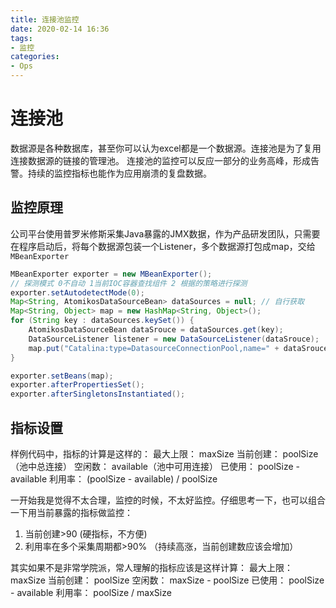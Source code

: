 ```yaml
---
title: 连接池监控
date: 2020-02-14 16:36
tags: 
- 监控
categories:
- Ops
---
```


# 连接池
数据源是各种数据库，甚至你可以认为excel都是一个数据源。连接池是为了复用连接数据源的链接的管理池。
连接池的监控可以反应一部分的业务高峰，形成告警。持续的监控指标也能作为应用崩溃的复盘数据。

## 监控原理
公司平台使用普罗米修斯采集Java暴露的JMX数据，作为产品研发团队，只需要在程序启动后，将每个数据源包装一个Listener，多个数据源打包成map，交给`MBeanExporter`

```Java
MBeanExporter exporter = new MBeanExporter();
// 探测模式 0不自动 1当前IOC容器查找组件 2 根据的策略进行探测
exporter.setAutodetectMode(0);
Map<String, AtomikosDataSourceBean> dataSources = null; // 自行获取
Map<String, Object> map = new HashMap<String, Object>();
for (String key : dataSources.keySet()) {
    AtomikosDataSourceBean dataSrouce = dataSources.get(key);
    DataSourceListener listener = new DataSourceListener(dataSrouce);
    map.put("Catalina:type=DatasourceConnectionPool,name=" + dataSrouce.getUniqueResourceName(), listener);
}

exporter.setBeans(map);
exporter.afterPropertiesSet();
exporter.afterSingletonsInstantiated();
```

## 指标设置
样例代码中，指标的计算是这样的：
最大上限： maxSize
当前创建： poolSize（池中总连接）
空闲数： available（池中可用连接）
已使用： poolSize - available
利用率： (poolSize - available) / poolSize

一开始我是觉得不太合理，监控的时候，不太好监控。仔细思考一下，也可以组合一下用当前暴露的指标做监控：
1. 当前创建>90 (硬指标，不方便)
2. 利用率在多个采集周期都>90% （持续高涨，当前创建数应该会增加）

其实如果不是非常学院派，常人理解的指标应该是这样计算：
最大上限： maxSize
当前创建： poolSize
空闲数： maxSize - poolSize
已使用： poolSize - available
利用率： poolSize / maxSize